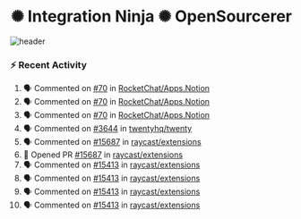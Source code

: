  
<h1 align="center">✺ Integration Ninja ✺ OpenSourcerer</h1>

![header](https://github.com/Nabhag8848/Nabhag8848/assets/65061890/3ecbdaa2-ea2a-4413-a40a-87945f5fb05a)

### :zap: Recent Activity

<!--START_SECTION:activity-->
1. 🗣 Commented on [#70](https://github.com/RocketChat/Apps.Notion/pull/70#issuecomment-2559820313) in [RocketChat/Apps.Notion](https://github.com/RocketChat/Apps.Notion)
2. 🗣 Commented on [#70](https://github.com/RocketChat/Apps.Notion/pull/70#issuecomment-2558525102) in [RocketChat/Apps.Notion](https://github.com/RocketChat/Apps.Notion)
3. 🗣 Commented on [#70](https://github.com/RocketChat/Apps.Notion/pull/70#issuecomment-2558521861) in [RocketChat/Apps.Notion](https://github.com/RocketChat/Apps.Notion)
4. 🗣 Commented on [#3644](https://github.com/twentyhq/twenty/issues/3644#issuecomment-2525470917) in [twentyhq/twenty](https://github.com/twentyhq/twenty)
5. 🗣 Commented on [#15687](https://github.com/raycast/extensions/pull/15687#issuecomment-2517443786) in [raycast/extensions](https://github.com/raycast/extensions)
6. 💪 Opened PR [#15687](https://github.com/raycast/extensions/pull/15687) in [raycast/extensions](https://github.com/raycast/extensions)
7. 🗣 Commented on [#15413](https://github.com/raycast/extensions/pull/15413#issuecomment-2508844592) in [raycast/extensions](https://github.com/raycast/extensions)
8. 🗣 Commented on [#15413](https://github.com/raycast/extensions/pull/15413#issuecomment-2508841845) in [raycast/extensions](https://github.com/raycast/extensions)
9. 🗣 Commented on [#15413](https://github.com/raycast/extensions/pull/15413#issuecomment-2508441395) in [raycast/extensions](https://github.com/raycast/extensions)
10. 🗣 Commented on [#15413](https://github.com/raycast/extensions/pull/15413#issuecomment-2508417742) in [raycast/extensions](https://github.com/raycast/extensions)
<!--END_SECTION:activity-->

  



